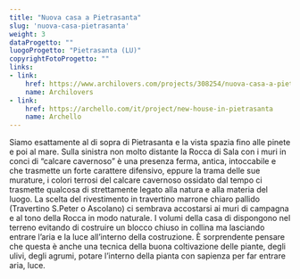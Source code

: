```yaml
---
title: "Nuova casa a Pietrasanta"
slug: 'nuova-casa-pietrasanta'
weight: 3
dataProgetto: ""
luogoProgetto: "Pietrasanta (LU)"
copyrightFotoProgetto: ""
links:
- link:
    href: https://www.archilovers.com/projects/308254/nuova-casa-a-pietrasanta.html
    name: Archilovers
- link:
    href: https://archello.com/it/project/new-house-in-pietrasanta
    name: Archello
---
```

Siamo esattamente al di sopra di Pietrasanta e la vista spazia fino alle pinete e poi al mare. Sulla sinistra non molto distante la Rocca di Sala con i muri in conci di “calcare cavernoso” è una presenza ferma, antica, intoccabile e che trasmette un forte carattere difensivo, eppure la trama delle sue murature, i colori terrosi del calcare cavernoso ossidato dal tempo ci trasmette qualcosa di strettamente legato alla natura e alla materia del luogo.
La scelta del rivestimento in travertino marrone chiaro pallido (Travertino S.Peter o Ascolano) ci sembrava accostarsi ai muri di campagna e al tono della Rocca in modo naturale.
I volumi della casa di dispongono nel terreno evitando di costruire un blocco chiuso in collina ma lasciando entrare l’aria e la luce all’interno della costruzione. È sorprendente pensare che questa è anche una tecnica della buona coltivazione delle piante, degli ulivi, degli agrumi, potare l’interno della pianta con sapienza per far entrare aria, luce.